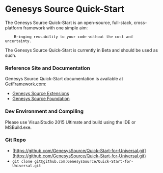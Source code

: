 # Genesys Source Quick-Start
The Genesys Source Quick-Start is an open-source, full-stack, cross-platform framework with one simple aim:

		Bringing reusability to your code without the cost and uncertainty.

The Genesys Source Quick-Start is currently in Beta and should be used as such. 

### Reference Site and Documentation
Genesys Source Quick-Start documentation is available at [GetFramework.com](http://www.GetFramework.com):

* [Genesys Source Extensions](http://docs.GetFramework.com/reference/Genesys-Framework-Extensions)
* [Genesys Source Foundation](http://docs.GetFramework.com/reference/Genesys-Framework-Foundation)

### Dev Environment and Compiling
Please use VisualStudio 2015 Ultimate and build using the IDE or MSBuild.exe.

### Git Repo
- [https://github.com/GenesysSource/Quick-Start-for-Universal.git](https://github.com/GenesysSource/Quick-Start-for-Universal.git)
- `git clone git@github.com:GenesysSource/Quick-Start-for-Universal.git`
